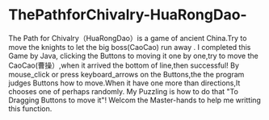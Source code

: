 # ThePathforChivalry-HuaRongDao-
The Path for Chivalry（HuaRongDao）is a game of ancient China.Try to move the knights to let the big boss(CaoCao) run away .
I completed this Game by Java, clicking the Buttons to moving it one by one,try to move the CaoCao(曹操）,when it arrived the bottom of line,then successful!
By mouse_click or press keyboard_arrows on the Buttons,the the program judges Buttons how to move.When it have one more than directions,It chooses one of perhaps randomly. My Puzzling is how to do that "To Dragging Buttons to move it"!
Welcom the Master-hands to help me writting this function.
